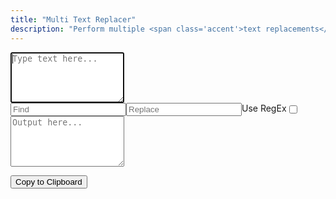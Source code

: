 ```yaml
---
title: "Multi Text Replacer"
description: "Perform multiple <span class='accent'>text replacements</span> at a time."
---
```


<link rel='stylesheet' href='/scss/zalgo.css'>
<style>
	.step {
		display: flex;
	}

	.step > input {
		margin: 16px 0;
	}
</style>

<form>
	<textarea id='input' rows='5' autofocus placeholder='Type text here...' oninput='update()'></textarea>
	<div id='text-replacers'>
		<div class='step'>
			<input type='text' name='find' placeholder='Find' oninput='update()'>
			<input type='text' name='replace' placeholder='Replace' oninput='update()'>
			<label for='regex'>Use RegEx</label>
			<input type='checkbox' name='regex' oninput='update()'>
		</div>
	</div>
	<textarea id='output' rows='5' readonly placeholder='Output here...'></textarea>
</form>

<div style='width: 100%' class='center'>
	<button style='margin-bottom: 0' class='btn' type='button' onclick='copy()'>Copy to Clipboard</button>
</div>

<script src='/js/text-replacer.js'></script>
